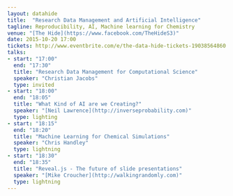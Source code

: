 ```yaml
---
layout: datahide
title:  "Research Data Management and Artificial Intelligence"
tagline: Reproducibility, AI, Machine learning for Chemistry
venue: "[The Hide](https://www.facebook.com/TheHideS3)"
date: 2015-10-20 17:00
tickets: http://www.eventbrite.com/e/the-data-hide-tickets-19038564860
talks:
- start: "17:00"
  end: "17:30"
  title: "Research Data Management for Computational Science"
  speaker: "Christian Jacobs"
  type: invited
- start: "18:00"
  end: "18:05"
  title: "What Kind of AI are we Creating?"
  speaker: "[Neil Lawrence](http://inverseprobability.com)"
  type: lighting
- start: "18:15"
  end: "18:20"
  title: "Machine Learning for Chemical Simulations"
  speaker: "Chris Handley"
  type: lightning
- start: "18:30"
  end: "18:35"
  title: "Reveal.js - The future of slide presentations"
  speaker: "[Mike Croucher](http://walkingrandomly.com)"
  type: lightning
---
```

